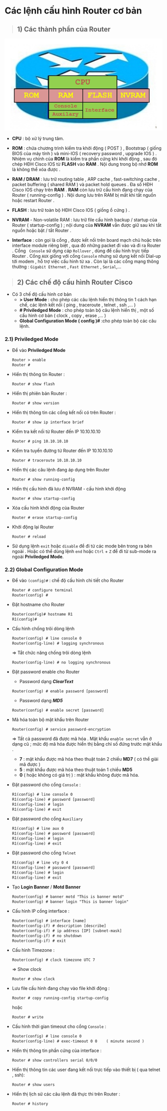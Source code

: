 # Các lệnh cấu hình Router cơ bản
>## **1) Các thành phần của Router**
![](/images/ccna/8_Cac_lenh_cau_hinh_Router_co_ban/1.jpg)

- **CPU** : bộ xử lý trung tâm.

- **ROM** : chứa chương trình kiểm tra khởi động ( POST ) , Bootstrap ( giống BIOS của máy tính ) và mini-IOS ( recovery password , upgrade IOS ) . Nhiệm vụ chính của **ROM** là kiểm tra phần cứng khi khởi động , sau đó chép HĐH Cisco IOS từ **FLASH** vào **RAM** . Nội dung trong bộ nhớ **ROM** là không thể xóa được .
- **RAM / DRAM** : lưu trữ routing table , ARP cache , fast-switching cache , packet buffering ( shared RAM ) và packet hold queues . Đa số HĐH Cisco IOS chạy trên **RAM** . **RAM** còn lưu trữ cấu hình đang chạy của Router ( running-config ) . Nội dung lưu trên RAM bị mất khi tắt nguồn hoặc restart Router .
- **FLASH** : lưu trữ toàn bộ HĐH Cisco IOS ( giống ổ cứng ) 
.
- **NVRAM** - Non-volatile RAM : lưu trữ file cấu hình backup / startup của Router ( startup-config ) ; nội dung của **NVRAM** vẫn được giữ sau khi tắt nguồn hoặc bật / tắt Router .
- **Interface** : còn gọi là cổng , được kết nối trên board mạch chủ hoặc trên interface module riêng biệt , qua đó những packet đi vào và đi ra Router . Cổng ` Console` sử dụng cáp `Rollover` , dùng để cấu hình trực tiếp Router . Cổng `AUX` giống với cổng `Console` nhưng sử dụng kết nối Dial-up tới modem , hỗ trợ việc cấu hình từ xa . Còn lại là các cổng mạng thông thường : `Gigabit Ethernet` , `Fast Ethernet` , `Serial`,...
>## **2) Các chế độ cấu hình Router Cisco**
- Có 3 chế độ cấu hình cơ bản 
    - **> User Mode** : cho phép các câu lệnh hiển thị thông tin 1 cách hạn chế, các lệnh kết nối ( ping , traceroute , telnet , ssh ,... )
    - **# Priviledged Mode** : cho phép toàn bộ câu lệnh hiển thị , một số cấu hình cơ bản ( clock , copy , erase ,... )
    - **Global Configuration Mode ( config )#** :cho phép toàn bộ các câu lệnh.
### **2.1) Priviledged Mode**
- Để vào **Priviledged Mode**
    ```
    Router > enable
    Router #
    ```
- Hiển thị thông tin Router : 
    ```
    Router # show flash
    ```
- Hiển thị phiên bản Router :
    ```
    Router # show version
    ```
- Hiển thị thông tin các cổng kết nối có trên Router :
    ```
    Router # show ip interface brief
    ```
- Kiểm tra kết nối từ Router đến IP 10.10.10.10
    ```
    Router # ping 10.10.10.10
    ```
- Kiểm tra tuyến đường từ Router đến IP 10.10.10.10
    ```
    Router # traceroute 10.10.10.10
    ```
- Hiển thị các câu lệnh đang áp dụng trên Router
    ```
    Router # show running-config
    ```
- Hiển thị cấu hình đã lưu ở NVRAM - cấu hình khởi động
    ```
    Router # show startup-config
    ```
- Xóa cấu hình khởi động của Router
    ```
    Router # erase startup-config
    ```
- Khởi động lại Router
    ```
    Router # reload
    ```
- Sử dụng lệnh `exit` hoặc `disable` để đi từ các mode bên trong ra bên ngoài . Hoặc có thể dùng lệnh `end` hoặc `Ctrl` + `Z` để đi từ sub-mode ra ngoài **Priviledged Mode**.
### **2.2) Global Configuration Mode**
- Để vào `(config)#` : chế độ cấu hình chi tiết cho Router
    ```
    Router # configure terminal
    Router(config) #
    ```
- Đặt hostname cho Router
    ```
    Router(config)# hostname R1
    R1(config)#
    ```
- Cấu hình chống trôi dòng lệnh
    ```
    Router(config) # line console 0
    Router(config-line) # logging synchronous
    ```
    => Tắt chức năng chống trôi dòng lệnh
    ```
    Router(config-line) # no logging synchronous
    ```
- Đặt password enable cho Router

    - Password dạng ***ClearText***
    ```
    Router(config) # enable password [password]
    ```
    - Password dạng ***MD5***
    ```
    Router(config) # enable secret [password]
    ```
- Mã hóa toàn bộ mật khẩu trên Router
    ```
    Router(config) # service password-encryption
    ```
    => Tất cả password đã được mã hóa . Mật khẩu `enable secret` vẫn ở dạng cũ ; mức độ mã hóa được hiển thị bằng chỉ số đứng trước mật khẩu .
    - **7** : mật khẩu được mã hóa theo thuật toán 2 chiều **MD7** ( có thể giải mã được )
    - **5** : mật khẩu được mã hóa theo thuật toán 1 chiều **MD5**
    - **0** ( hoặc không có giá trị ) : mật khẩu không được mã hóa.
- Đặt password cho cổng `Console` : 
    ```
    R1(config) # line console 0
    R1(config-line) # password [password]
    R1(config-line) # login
    R1(config-line) # exit
- Đặt password cho cổng `Auxiliary`
    ```
    R1(config) # line aux 0
    R1(config-line) # password [password]
    R1(config-line) # login
    R1(config-line) # exit
    ```
- Đặt password cho cổng `Telnet`
    ```
    R1(config) # line vty 0 4
    R1(config-line) # password [password]
    R1(config-line) # login
    R1(config-line) # exit
    ```
- Tạo **Login Banner** / **Motd Banner**
    ```
    Router(config) # banner motd "This is banner motd"
    Router(config) # banner login "This is banner login"
    ```
- Cấu hình IP cổng interface : 
    ```
    Router(config) # interface [name]
    Router(config-if) # description [describe]
    Router(config-if) # ip address [IP] [subnet-mask]
    Router(config-if) # no shutdown
    Router(config-if) # exit
    ```
-  Cấu hình Timezone : 
    ```
    Router(config) # clock timezone UTC 7
    ```
    => Show clock
    ```
    Router # show clock
    ```
- Lưu file cấu hình đang chạy vào file khởi động : 
    ```
    Router # copy running-config startup-config
    ```
    hoặc
    ```
    Router # write
    ```
- Cấu hình thời gian timeout cho cổng `Console` : 
    ```
    Router(config) # line console 0
    Router(config-line) # exec-timeout 0 0    ( minute second )
    ```
- Hiển thị thông tin phần cứng của interface : 
    ```
    Router # show controllers serial 0/0/0
    ```
- Hiển thị thông tin các user đang kết nối trực tiếp vào thiết bị ( qua telnet , ssh): 
    ```
    Router # show users
    ```
- Hiển thị lịch sử các câu lệnh đã thực thi trên Router :
    ```
    Router # history
    ```

